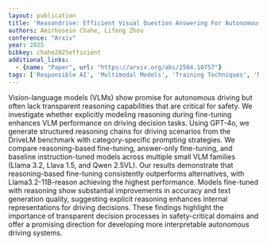 ```yaml
---
layout: publication
title: 'Reasondrive: Efficient Visual Question Answering For Autonomous Vehicles With Reasoning-enhanced Small Vision-language Models'
authors: Amirhosein Chahe, Lifeng Zhou
conference: "Arxiv"
year: 2025
bibkey: chahe2025efficient
additional_links:
  - {name: "Paper", url: "https://arxiv.org/abs/2504.10757"}
tags: ['Responsible AI', 'Multimodal Models', 'Training Techniques', 'Model Architecture', 'Language Modeling', 'GPT', 'Pretraining Methods', 'Fine-Tuning', 'Prompting', 'Applications']
---
```

Vision-language models (VLMs) show promise for autonomous driving but often
lack transparent reasoning capabilities that are critical for safety. We
investigate whether explicitly modeling reasoning during fine-tuning enhances
VLM performance on driving decision tasks. Using GPT-4o, we generate structured
reasoning chains for driving scenarios from the DriveLM benchmark with
category-specific prompting strategies. We compare reasoning-based fine-tuning,
answer-only fine-tuning, and baseline instruction-tuned models across multiple
small VLM families (Llama 3.2, Llava 1.5, and Qwen 2.5VL). Our results
demonstrate that reasoning-based fine-tuning consistently outperforms
alternatives, with Llama3.2-11B-reason achieving the highest performance.
Models fine-tuned with reasoning show substantial improvements in accuracy and
text generation quality, suggesting explicit reasoning enhances internal
representations for driving decisions. These findings highlight the importance
of transparent decision processes in safety-critical domains and offer a
promising direction for developing more interpretable autonomous driving
systems.
